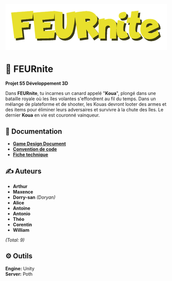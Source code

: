 ![alt text](logo.png)

# 🐥 FEURnite

**Projet S5 Développement 3D**

Dans **FEURnite**, tu incarnes un canard appelé "**Koua**", plongé dans une bataille royale où les îles volantes s'effondrent au fil du temps. Dans un mélange de plateforme et de shooter, les Kouas devront looter des armes et des items pour éliminer leurs adversaires et survivre à la chute des îles. Le dernier **Koua** en vie est couronné vainqueur.

## 📖 Documentation

- **[Game Design Document](docs/GDD.md)**
- **[Convention de code](docs/convention-de-code.md)**
- **[Fiche technique](docs/fiche-technique.md)**


## ✍️ Auteurs

- **Arthur**
- **Maxence**
- **Dorry-san** *(Doryan)*
- **Alice**
- **Antoine**
- **Antonio**
- **Théo**
- **Corentin**
- **William**

*(Total: 9)*

## ⚙️ Outils

**Engine:** Unity  
**Server:** Poth

